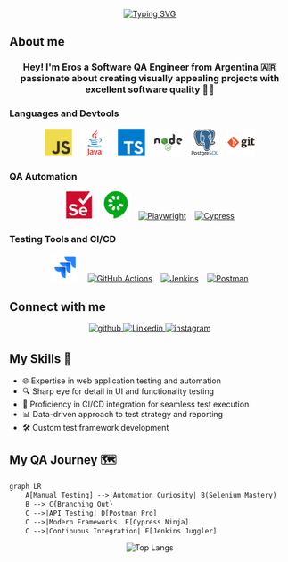 <div align="center">

[![Typing SVG](https://readme-typing-svg.herokuapp.com?font=Poppins&weight=500&size=24&pause=1000&color=AEE5FFDD&background=1E1E1E00&center=true&vCenter=true&random=true&height=100&lines=Welcome+to+my+Github+%F0%9F%92%BB;I'm+Eros+Calvimonti+%F0%9F%91%A8%F0%9F%8F%BB%E2%80%8D%F0%9F%92%BB;Software+QA+Engineer+%F0%9F%96%A5%EF%B8%8F+%F0%9F%94%8D)](https://git.io/typing-svg)
</div>
  
## About me
### <div align="center"> Hey! I'm Eros a Software QA Engineer from Argentina 🇦🇷 passionate about creating visually appealing projects with excellent software quality 👨‍💻  </div> ###   

<div>

### Languages and Devtools

<div align="center">
 <a href="https://developer.mozilla.org/en-US/docs/Web/JavaScript" target="_blank"><img src="https://github.com/devicons/devicon/raw/master/icons/javascript/javascript-original.svg" alt="JavaScript" height="50" /></a>&nbsp;&nbsp;&nbsp;
  <a href="https://docs.oracle.com/en/java/" target="_blank"><img src="https://github.com/devicons/devicon/raw/master/icons/java/java-original-wordmark.svg" alt="Java" height="50" /></a>&nbsp;&nbsp;&nbsp;
  <a href="https://www.typescriptlang.org/docs/" target="_blank"><img src="https://github.com/devicons/devicon/raw/master/icons/typescript/typescript-original.svg" alt="TypeScript" height="50" /></a>&nbsp;&nbsp;&nbsp;
  <a href="https://nodejs.org/en/docs/" target="_blank"><img src="https://github.com/devicons/devicon/raw/master/icons/nodejs/nodejs-original-wordmark.svg" alt="Node.js" height="50" /></a>&nbsp;&nbsp;&nbsp;
  <a href="https://www.postgresql.org/docs/" target="_blank"><img src="https://github.com/devicons/devicon/raw/master/icons/postgresql/postgresql-original-wordmark.svg" alt="PostgreSQL" height="50" /></a>&nbsp;&nbsp;&nbsp;
  <a href="https://git-scm.com/doc" target="_blank"><img src="https://github.com/devicons/devicon/raw/master/icons/git/git-original-wordmark.svg" alt="Git" height="50" /></a>
</div>

</td>
<td valign="top" width="33%" style="border: 1px solid white;">

### QA Automation

<div align="center">
  <a href="https://www.selenium.dev/" target="_blank"><img src="https://github.com/devicons/devicon/raw/master/icons/selenium/selenium-original.svg" alt="Selenium" height="50" /></a>&nbsp;&nbsp;&nbsp;
  <a href="https://cucumber.io/" target="_blank"><img src="https://github.com/devicons/devicon/raw/master/icons/cucumber/cucumber-plain.svg" alt="Cucumber" height="50" /></a>&nbsp;&nbsp;&nbsp;
  <a href="https://playwright.dev/" target="_blank"><img src="https://playwright.dev/img/playwright-logo.svg" alt="Playwright" height="50" /></a>&nbsp;&nbsp;&nbsp;
  <a href="https://www.cypress.io/" target="_blank"><img src="https://asset.brandfetch.io/idIq_kF0rb/idv3zwmSiY.jpeg" alt="Cypress" height="50" /></a>
</div>

</td>
<td valign="top" width="33%" style="border: 1px solid white;">

### Testing Tools and CI/CD
<div align="center">
  <a href="https://www.atlassian.com/software/jira" target="_blank"><img src="https://github.com/devicons/devicon/raw/master/icons/jira/jira-original.svg" alt="Jira" height="50" /></a>&nbsp;&nbsp;&nbsp;
  <a href="https://github.com/features/actions" target="_blank"><img src="https://github.githubassets.com/images/modules/site/features/actions-icon-actions.svg" alt="GitHub Actions" height="50" /></a>&nbsp;&nbsp;&nbsp;
  <a href="https://www.jenkins.io/" target="_blank"><img src="https://www.jenkins.io/images/logos/jenkins/jenkins.png" alt="Jenkins" height="50" /></a>&nbsp;&nbsp;&nbsp;
  <a href="https://www.postman.com/" target="_blank"><img src="https://www.vectorlogo.zone/logos/getpostman/getpostman-icon.svg" alt="Postman" height="50" /></a>
</div>

</div>

## Connect with me  
<div align="center">
<a href="https://github.com/eroscalvimonti" target="blank">
<img src=https://img.shields.io/badge/github-%2324292e.svg?&style=for-the-badge&logo=github&logoColor=white alt=github style="margin-bottom: 5px;" />
</a>
<a href="https://linkedin.com/in/eros-calvimonti-84300629a" target="blank">
<img src=https://img.shields.io/badge/linkedin-%231E77B5.svg?&style=for-the-badge&logo=linkedin&logoColor=white alt=Linkedin style="margin-bottom: 5px;" />
</a>
<a href="https://instagram.com/karielyela" target="blank">
<img src=https://img.shields.io/badge/instagram-%23000000.svg?&style=for-the-badge&logo=instagram&logoColor=white alt=instagram style="margin-bottom: 5px;" />
</a>  
</div>  
  
## My Skills 💼

- 🌐 Expertise in web application testing and automation
- 🔍 Sharp eye for detail in UI and functionality testing
- 🚀 Proficiency in CI/CD integration for seamless test execution
- 📊 Data-driven approach to test strategy and reporting
- 🛠️ Custom test framework development

## My QA Journey 🗺️

```mermaid
graph LR
    A[Manual Testing] -->|Automation Curiosity| B(Selenium Mastery)
    B --> C{Branching Out}
    C -->|API Testing| D[Postman Pro]
    C -->|Modern Frameworks| E[Cypress Ninja]
    C -->|Continuous Integration| F[Jenkins Juggler]
```

<div align="center">
  
![Top Langs](https://github-readme-stats.vercel.app/api/top-langs/?username=eroscalvimonti)

</div>

